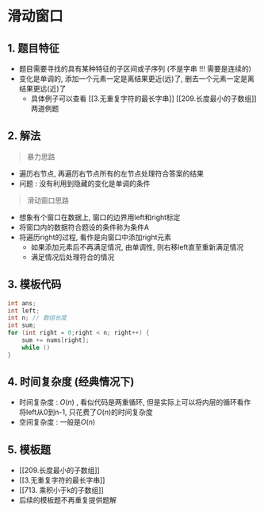 # 滑动窗口

## 1. 题目特征

- 题目需要寻找的具有某种特征的子区间或子序列 (不是字串 !!! 需要是连续的)
- 变化是单调的, 添加一个元素一定是离结果更近(远)了, 删去一个元素一定是离结果更远(近)了
    - 具体例子可以查看 [[3.无重复字符的最长字串]] [[209.长度最小的子数组]] 两道例题

## 2. 解法

> 暴力思路

- 遍历右节点, 再遍历右节点所有的左节点处理符合答案的结果
- 问题 : 没有利用到隐藏的变化是单调的条件

> 滑动窗口思路

- 想象有个窗口在数据上, 窗口的边界用left和right标定
- 将窗口内的数据符合题设的条件称为条件A
- 将遍历right的过程, 看作是向窗口中添加right元素
    - 如果添加元素后不再满足情况, 由单调性, 则右移left直至重新满足情况
    - 满足情况后处理符合的情况


## 3. 模板代码

```cpp
int ans;
int left;
int n; // 数组长度
int sum;
for (int right = 0;right < n; right++) {
    sum += nums[right];
    while ()
}
```


## 4. 时间复杂度 (经典情况下)

- 时间复杂度 : $O(n)$ , 看似代码是两重循环, 但是实际上可以将内层的循环看作将left从0到n-1, 只花费了$O(n)$的时间复杂度
- 空间复杂度 : 一般是$O(n)$
## 5. 模板题

- [[209.长度最小的子数组]]
- [[3.无重复字符的最长字串]]
- [[713. 乘积小于k的子数组]]
- 后续的模板题不再重复提供题解